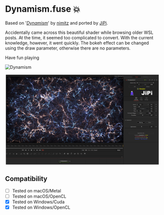 Dynamism.fuse :boom:
===========

Based on '_[Dynamism](https://www.shadertoy.com/view/MtKSWW)_' by [nimitz](https://www.shadertoy.com/user/nimitz) and ported by [JiPi](../../Site/Profiles/JiPi.md).

Accidentally came across this beautiful shader while browsing older WSL posts. At the time, it seemed too complicated to convert. With the current knowledge, however, it went quickly. The bokeh effect can be changed using the draw parameter, otherwise there are no parameters.


Have fun playing

![Dynamism](https://user-images.githubusercontent.com/78935215/126867926-b7bf3330-67ff-4604-8b83-6c8c54c20664.gif)




[![Dynamism](Dynamism.png)](LearningReationDiffusion.fuse)



## Compatibility
- [ ] Tested on macOS/Metal
- [ ] Tested on macOS/OpenCL
- [x] Tested on Windows/Cuda
- [x] Tested on Windows/OpenCL
